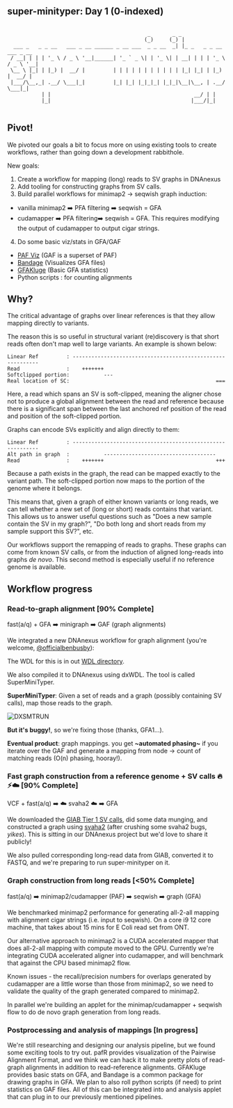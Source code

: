 super-minityper: Day 1 (0-indexed)
---------------

```

                                             _       _ _                         
                                            (_)     (_) |                        
  ___ _   _ _ __   ___ _ __ ______ _ __ ___  _ _ __  _| |_ _   _ _ __   ___ _ __ 
 / __| | | | '_ \ / _ \ '__|______| '_ ` _ \| | '_ \| | __| | | | '_ \ / _ \ '__|
 \__ \ |_| | |_) |  __/ |         | | | | | | | | | | | |_| |_| | |_) |  __/ |   
 |___/\__,_| .__/ \___|_|         |_| |_| |_|_|_| |_|_|\__|\__, | .__/ \___|_|   
           | |                                              __/ | |              
           |_|                                             |___/|_|              


```


## Pivot!
We pivoted our goals a bit to focus more on using existing tools to
create workflows, rather than going down a development rabbithole.

New goals:  
1. Create a workflow for mapping (long) reads to SV graphs in DNAnexus  
2. Add tooling for constructing graphs from SV calls.  
3. Build parallel workflows for minimap2 -> seqwish graph induction:  
  - vanilla minimap2 :arrow_right: PFA filtering :arrow_right: seqwish = GFA
  - cudamapper :arrow_right: PFA filtering:arrow_right: seqwish = GFA. This requires modifying the output of
  cudamapper to output cigar strings.
4. Do some basic viz/stats in GFA/GAF  
  - [PAF Viz](https://github.com/dwinter/pafr) (GAF is a superset of PAF)  
  - [Bandage](https://github.com/rrwick/bandage) (Visualizes GFA files)  
  - [GFAKluge](https://github.com/edawson/gfakluge) (Basic GFA statistics)  
  - Python scripts : for counting alignments

<div style="page-break-after: always;"></div>

## Why?
The critical advantage of graphs over linear references is that
they allow mapping directly to variants.

The reason this is so useful in structural variant (re)discovery is that short reads often
don't map well to large variants. An example is shown below:
```
Linear Ref         : -----------------------------------------------------------
Read               :    +++++++
Softclipped portion:           ---
Real location of SC:                                               ===
```

Here, a read which spans an SV is soft-clipped, meaning
the aligner chose not to produce a global alignment between the read and reference
because there is a significant span between the last anchored ref position of the read
and position of the soft-clipped portion.  


Graphs can encode SVs explicitly and align directly to them:
```
Linear Ref         : -----------------------------------------------------------
Alt path in graph  :           ------------------------------------
Read               :    +++++++                                    +++
```

Because a path exists in the graph, the read can be mapped exactly to the variant path.
The soft-clipped portion now maps to the portion of the genome where it belongs.

This means that, given a graph of either known variants or long reads,
we can tell whether a new set of (long or short) reads contains that variant.
This allows us to answer useful questions such as "Does a new sample contain the SV in my graph?",
"Do both long and short reads from my sample support this SV?", etc.


Our workflows support the remapping of reads to graphs. These graphs can come from known SV calls,
or from the induction of aligned long-reads into graphs *de novo*. This second method is especially
useful if no reference genome is available.


## Workflow progress

### Read-to-graph alignment [**90% Complete**]

fast(a/q) + GFA :arrow_right: minigraph :arrow_right: GAF (graph alignments)

We integrated a new DNAnexus workflow for graph alignment (you're welcome, [@officialbenbusby](https://twitter.com/dcgenomics?lang=en)):


The WDL for this is in out [WDL directory](https://github.com/NCBI-Codeathons/super-minityper/tree/master/wdl).

We also compiled it to DNAnexus using dxWDL. The tool is called SuperMiniTyper.

**SuperMiniTyper**: Given a set of reads and a graph (possibly containing SV calls),
map those reads to the graph.

![DXSMTRUN](https://raw.githubusercontent.com/NCBI-Codeathons/super-minityper/edawson/docs/images/dnanexus_smt.png)

**But it's buggy!**, so we're fixing those (thanks, GFA1...).

**Eventual product**: graph mappings. you get **~automated phasing~** if you iterate over the GAF
and generate a mapping from node -> count of matching reads (O(n) phasing, hooray!).

### Fast graph construction from a reference genome + SV calls :fire::zap::cloud: [**90% Complete**]

VCF + fast(a/q) :arrow_right: :cloud: svaha2 :cloud: :arrow_right: GFA 


We downloaded the [GIAB Tier 1 SV calls](ftp://ftp-trace.ncbi.nlm.nih.gov/giab/ftp/data/AshkenazimTrio/analysis/NIST_SVs_Integration_v0.6/),
did some data munging,
and constructed a graph using [svaha2](https://github.com/edawson/svaha2) (after crushing some svaha2 bugs, *yikes*).
This is sitting in our DNAnexus project but we'd love to share it publicly!

We also pulled corresponding long-read data from GIAB, converted it to FASTQ, and we're preparing to run super-minityper on it.


### Graph construction from long reads [**<50% Complete**]

fast(a/q) :arrow_right: minimap2/cudamapper (PAF) :arrow_right: seqwish :arrow_right: graph (GFA)  

We benchmarked minimap2 performance for generating all-2-all mapping with alignment cigar strings (i.e. input to seqwish).
On a core i9 12 core machine, that takes about 15 mins for E Coli read set from ONT.

Our alternative approach to minimap2 is a CUDA accelerated mapper that does all-2-all mapping with compute moved to the GPU.
Currently we're integrating CUDA accelerated aligner into cudamapper, and will benchmark that against the CPU based minimap2 flow.

Known issues - the recall/precision numbers for overlaps generated by cudamapper are a little worse than those from minimap2, so
we need to validate the quality of the graph generated compared to minimap2.

In parallel we're building an applet for the minimap/cudamapper + seqwish flow to do de novo graph generation from long reads.

### Postprocessing and analysis of mappings [**In progress**]
We're still researching and designing our analysis pipeline,
but we found some exciting tools to try out.
pafR provides visualization of the Pairwise Alignment Format, and we think we can
hack it to make pretty plots of read-graph alignments in addition to read-reference alignments.
GFAKluge provides basic stats on GFA, and Bandage is a common package for drawing graphs in GFA.
We plan to also roll python scripts (if need) to print statistics on GAF files. All of this can
be integrated into and analysis applet that can plug in to our previously mentioned pipelines.

